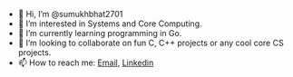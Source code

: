 - 👋 Hi, I’m @sumukhbhat2701
- 👀 I’m interested in Systems and Core Computing.
- 🌱 I’m currently learning programming in Go.
- 💞️ I’m looking to collaborate on fun C, C++ projects or any cool core CS projects.
- 📫 How to reach me: [Email](https://mail.google.com/mail/u/0/?fs=1&tf=cm&source=mailto&to=sumukhbhatbhat2701@gmail.com), [Linkedin](https://www.linkedin.com/in/sumukh-bhat-60b4431b2/)

<!---
sumukhbhat2701/sumukhbhat2701 is a ✨ special ✨ repository because its `README.md` (this file) appears on your GitHub profile.
You can click the Preview link to take a look at your changes.
--->

